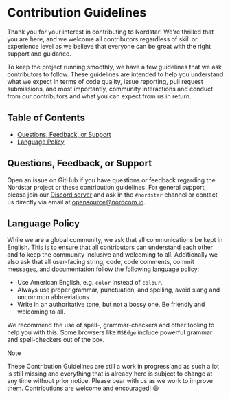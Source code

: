# Contribution Guidelines

Thank you for your interest in contributing to Nordstar! We're thrilled that you are here, and we welcome all contributors regardless of skill or experience level as we believe that everyone can be great with the right support and guidance.

To keep the project running smoothly, we have a few guidelines that we ask contributors to follow. These guidelines are intended to help you understand what we expect in terms of code quality, issue reporting, pull request submissions, and most importantly, community interactions and conduct from our contributors and what you can expect from us in return.

## Table of Contents

 - [Questions, Feedback, or Support](#questions-feedback-or-support)
 - [Language Policy](#language-policy)

## Questions, Feedback, or Support

Open an issue on GitHub if you have questions or feedback regarding the Nordstar project or these contribution guidelines. For general support, please join our [Discord server](https://discord.gg/WgYVtCbR6J) and ask in the `#nordstar` channel or contact us directly via email at [opensource@nordcom.io](mailto:opensource@nordcom.io).

## Language Policy

While we are a global community, we ask that all communications be kept in English. This is to ensure that all contributors can understand each other and to keep the community inclusive and welcoming to all. Additionally we also ask that all user-facing string, code, code comments, commit messages, and documentation follow the following language policy:

 - Use American English, e.g. `color` instead of `colour`.
 - Always use proper grammar, punctuation, and spelling, avoid slang and uncommon abbreviations.
 - Write in an authoritative tone, but not a bossy one. Be friendly and welcoming to all.

We recommend the use of spell-, grammar-checkers and other tooling to help you with this. Some browsers like `MSEdge` include powerful grammar and spell-checkers out of the box.

> [!NOTE]  
> These Contribution Guidelines are still a work in progress and as such a lot is still missing and everything that is already here is subject to change at any time without prior notice. Please bear with us as we work to improve them. Contributions are welcome and encouraged! 😄
